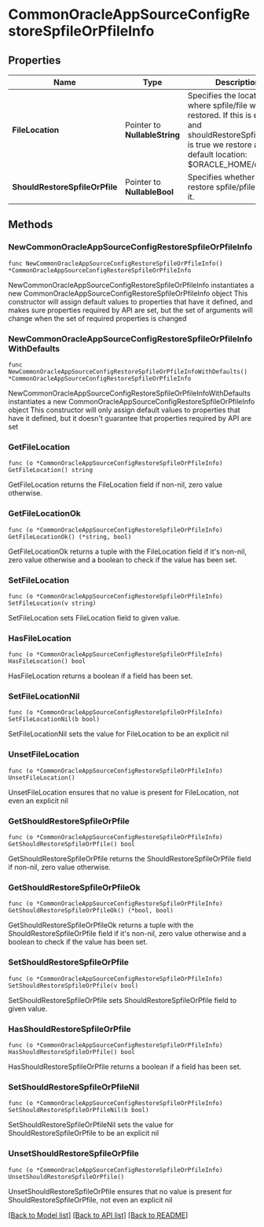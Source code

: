 # CommonOracleAppSourceConfigRestoreSpfileOrPfileInfo

## Properties

Name | Type | Description | Notes
------------ | ------------- | ------------- | -------------
**FileLocation** | Pointer to **NullableString** | Specifies the location where spfile/file will be restored. If this is empty and shouldRestoreSpfileOrPfile is true we restore at default location: $ORACLE_HOME/dbs | [optional] 
**ShouldRestoreSpfileOrPfile** | Pointer to **NullableBool** | Specifies whether to restore spfile/pfile or skip it. | [optional] 

## Methods

### NewCommonOracleAppSourceConfigRestoreSpfileOrPfileInfo

`func NewCommonOracleAppSourceConfigRestoreSpfileOrPfileInfo() *CommonOracleAppSourceConfigRestoreSpfileOrPfileInfo`

NewCommonOracleAppSourceConfigRestoreSpfileOrPfileInfo instantiates a new CommonOracleAppSourceConfigRestoreSpfileOrPfileInfo object
This constructor will assign default values to properties that have it defined,
and makes sure properties required by API are set, but the set of arguments
will change when the set of required properties is changed

### NewCommonOracleAppSourceConfigRestoreSpfileOrPfileInfoWithDefaults

`func NewCommonOracleAppSourceConfigRestoreSpfileOrPfileInfoWithDefaults() *CommonOracleAppSourceConfigRestoreSpfileOrPfileInfo`

NewCommonOracleAppSourceConfigRestoreSpfileOrPfileInfoWithDefaults instantiates a new CommonOracleAppSourceConfigRestoreSpfileOrPfileInfo object
This constructor will only assign default values to properties that have it defined,
but it doesn't guarantee that properties required by API are set

### GetFileLocation

`func (o *CommonOracleAppSourceConfigRestoreSpfileOrPfileInfo) GetFileLocation() string`

GetFileLocation returns the FileLocation field if non-nil, zero value otherwise.

### GetFileLocationOk

`func (o *CommonOracleAppSourceConfigRestoreSpfileOrPfileInfo) GetFileLocationOk() (*string, bool)`

GetFileLocationOk returns a tuple with the FileLocation field if it's non-nil, zero value otherwise
and a boolean to check if the value has been set.

### SetFileLocation

`func (o *CommonOracleAppSourceConfigRestoreSpfileOrPfileInfo) SetFileLocation(v string)`

SetFileLocation sets FileLocation field to given value.

### HasFileLocation

`func (o *CommonOracleAppSourceConfigRestoreSpfileOrPfileInfo) HasFileLocation() bool`

HasFileLocation returns a boolean if a field has been set.

### SetFileLocationNil

`func (o *CommonOracleAppSourceConfigRestoreSpfileOrPfileInfo) SetFileLocationNil(b bool)`

 SetFileLocationNil sets the value for FileLocation to be an explicit nil

### UnsetFileLocation
`func (o *CommonOracleAppSourceConfigRestoreSpfileOrPfileInfo) UnsetFileLocation()`

UnsetFileLocation ensures that no value is present for FileLocation, not even an explicit nil
### GetShouldRestoreSpfileOrPfile

`func (o *CommonOracleAppSourceConfigRestoreSpfileOrPfileInfo) GetShouldRestoreSpfileOrPfile() bool`

GetShouldRestoreSpfileOrPfile returns the ShouldRestoreSpfileOrPfile field if non-nil, zero value otherwise.

### GetShouldRestoreSpfileOrPfileOk

`func (o *CommonOracleAppSourceConfigRestoreSpfileOrPfileInfo) GetShouldRestoreSpfileOrPfileOk() (*bool, bool)`

GetShouldRestoreSpfileOrPfileOk returns a tuple with the ShouldRestoreSpfileOrPfile field if it's non-nil, zero value otherwise
and a boolean to check if the value has been set.

### SetShouldRestoreSpfileOrPfile

`func (o *CommonOracleAppSourceConfigRestoreSpfileOrPfileInfo) SetShouldRestoreSpfileOrPfile(v bool)`

SetShouldRestoreSpfileOrPfile sets ShouldRestoreSpfileOrPfile field to given value.

### HasShouldRestoreSpfileOrPfile

`func (o *CommonOracleAppSourceConfigRestoreSpfileOrPfileInfo) HasShouldRestoreSpfileOrPfile() bool`

HasShouldRestoreSpfileOrPfile returns a boolean if a field has been set.

### SetShouldRestoreSpfileOrPfileNil

`func (o *CommonOracleAppSourceConfigRestoreSpfileOrPfileInfo) SetShouldRestoreSpfileOrPfileNil(b bool)`

 SetShouldRestoreSpfileOrPfileNil sets the value for ShouldRestoreSpfileOrPfile to be an explicit nil

### UnsetShouldRestoreSpfileOrPfile
`func (o *CommonOracleAppSourceConfigRestoreSpfileOrPfileInfo) UnsetShouldRestoreSpfileOrPfile()`

UnsetShouldRestoreSpfileOrPfile ensures that no value is present for ShouldRestoreSpfileOrPfile, not even an explicit nil

[[Back to Model list]](../README.md#documentation-for-models) [[Back to API list]](../README.md#documentation-for-api-endpoints) [[Back to README]](../README.md)


